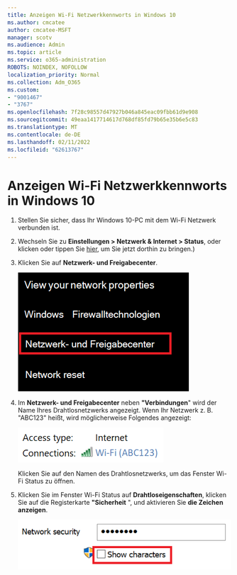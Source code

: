 ```yaml
---
title: Anzeigen Wi-Fi Netzwerkkennworts in Windows 10
ms.author: cmcatee
author: cmcatee-MSFT
manager: scotv
ms.audience: Admin
ms.topic: article
ms.service: o365-administration
ROBOTS: NOINDEX, NOFOLLOW
localization_priority: Normal
ms.collection: Adm_O365
ms.custom:
- "9001467"
- "3767"
ms.openlocfilehash: 7f28c98557d47927b046a845eac09fbb61d9e908
ms.sourcegitcommit: 49eaa1417714617d768df85fd79b65e35b6e5c83
ms.translationtype: MT
ms.contentlocale: de-DE
ms.lasthandoff: 02/11/2022
ms.locfileid: "62613767"
---
```

# <a name="view-wi-fi-network-password-in-windows-10"></a>Anzeigen Wi-Fi Netzwerkkennworts in Windows 10

1. Stellen Sie sicher, dass Ihr Windows 10-PC mit dem Wi-Fi Netzwerk verbunden ist.

2. Wechseln Sie zu **Einstellungen > Netzwerk & Internet > Status**, oder klicken oder tippen Sie [hier](ms-settings:network?activationSource=GetHelp), um Sie jetzt dorthin zu bringen.)

3. Klicken Sie auf **Netzwerk- und Freigabecenter**.

    ![Netzwerk- und Freigabecenter.](media/network-sharing-center.png)

4. Im **Netzwerk- und Freigabecenter** neben **"Verbindungen**" wird der Name Ihres Drahtlosnetzwerks angezeigt. Wenn Ihr Netzwerk z. B. "ABC123" heißt, wird möglicherweise Folgendes angezeigt:

    ![Netzwerkverbindungen.](media/network-connections.png)

    Klicken Sie auf den Namen des Drahtlosnetzwerks, um das Fenster Wi-Fi Status zu öffnen. 

5. Klicken Sie im Fenster Wi-Fi Status auf **Drahtloseigenschaften**, klicken Sie auf die Registerkarte **"Sicherheit** ", und aktivieren Sie **die Zeichen anzeigen**.

    ![Anzeigen Wi-Fi Kennwortzeichen.](media/show-password-characters.png)

